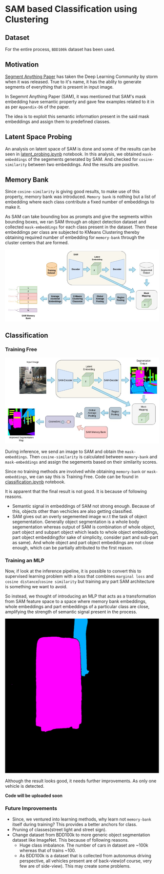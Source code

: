 # SAM based Classification using Clustering

## Dataset
For the entire process, `BDD100k` dataset has been used.


## Motivation
[Segment Anything Paper](https://ai.meta.com/research/publications/segment-anything/) has taken the Deep Learning Community by storm when it was released. True to it's name, it has the ablity to generate segments of everything that is present in input image. 

In Segemnt Anything Paper (SAM), it was mentioned that SAM's mask embedding have semantic property and gave few examples related to it in as per ``Appendix-D6`` of the paper.

The idea is to exploit this semantic information present in the said mask embeddings and assign them to predefined classes. 



## Latent Space Probing
An analysis on latent space of SAM is done and some of the results can be seen in [latent_probing.ipynb](latent_probing.ipynb) notebook. In this analysis, we obtained `mask-embeddings` of the segements generated by SAM.
And checked for `cosine-similarity` between two embeddings.
And the results are positive. 



## Memory Bank
Since `cosine-similarity` is giving good results, to make use of this property, memory bank was introduced. `Memory bank` is nothing but a list of embedding where each class contribute a fixed number of embeddings to make it.

As SAM can take bounding box as prompts and give the segments within bounding boxes, we ran SAM through an object detection dataset and collected `mask-embeddings` for each class present in the dataset. Then these embeddings per class are subjected to KMeans Clustering thereby obtaining required number of embedding for `memory-bank` through the cluster centers that are formed.

![Memory Bank Generation](git_assets/Memory-Bank-Generation.jpg)



## Classification
### Training Free

![Inference for No Training Free](git_assets/sam_classification_no_training_inference.jpg)

During inference, we send an image to SAM and obtain the `mask-embeddings`. Then `cosine-similarity` is calculated between `memory-bank` and `mask-embeddings` and assign the segements based on their similarity scores.

Since no training methods are involved while obtaining `memory-bank` or `mask-embeddings`, we can say this is Training Free. Code can be found in [classification.ipynb](classification.ipynb) notebook.

It is apparent that the final result is not good. It is because of following reasons.
- Semantic signal in embeddings of SAM not strong enough. Because of this, objects other than vechicles are also getting classified.
- SAM gives out an overly segemented image w.r.t the task of object segementation. Generally object segmentation is a whole body segementation whereas output of SAM is combination of whole object, part object and subpart object which leads to whole object embeddings, part object embedding(for sake of simplicity, consider part and sub-part as same). And whole object and part object embeddings are not close enough, which can be partially attributed to the first reason.


### Training an MLP
Now, if look at the inference pipeline, it is possible to convert this to supervised learning problem with a loss that combines `marginal loss` and `cosine distance`/`cosine similarity` but training any part SAM architecture is something we want to avoid.

So instead, we thought of introducing an MLP that acts as a transformation from SAM feature space to a space where memory bank embeddings, whole embeddings and part embeddings of a particular class are close, amplifying the strength of semantic signal present in the process. 

![Result](git_assets/sam_classification_with_training_output1_resized.png)

Although the result looks good, it needs further improvements. As only one vehicle is detected.  

__Code will be uploaded soon__

### Future Improvements

- Since, we ventured into learning methods, why learn not `memory-bank` itself during training? This provides a better anchors for class.
- Pruning of classes(street light and street sign).
- Change dataset from BDD100k to more generic object segmentation dataset like ImageNet. This because of following reasons.
    - Huge class imbalance. The number of cars in dataset are ~100k whereas that of trains ~100. 
    - As BDD100k is a dataset that is collected from autonomus driving perspective, all vehicles present are of back-view(of course, very few are of side-view). This may create some problems.